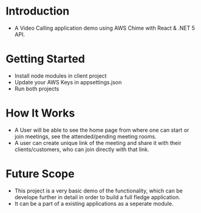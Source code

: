 # Introduction 
* A Video Calling application demo using AWS Chime with React & .NET 5 API.

# Getting Started
* Install node modules in client project
* Update your AWS Keys in appsettings.json
* Run both projects

# How It Works
* A User will be able to see the home page from where one can start or join meetings, see the attended/pending meeting rooms.
* A user can create unique link of the meeting and share it with their clients/customers, who can join directly with that link.

# Future Scope
* This project is a very basic demo of the functionality, which can be develope further in detail in order to build a full fledge application.
* It can be a part of a existing applications as a seperate module.
